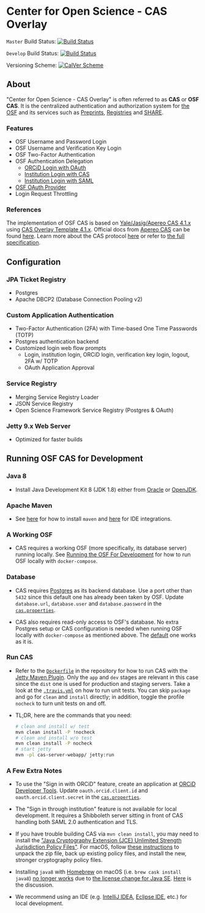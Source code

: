 # Center for Open Science - CAS Overlay

`Master` Build Status: [![Build Status](https://travis-ci.org/CenterForOpenScience/cas-overlay.svg?branch=master)](https://travis-ci.org/CenterForOpenScience/cas-overlay)

`Develop` Build Status: [![Build Status](https://travis-ci.org/CenterForOpenScience/cas-overlay.svg?branch=develop)](https://travis-ci.org/CenterForOpenScience/cas-overlay)

Versioning Scheme:  [![CalVer Scheme](https://img.shields.io/badge/calver-YY.MINOR.MICRO-22bfda.svg)](http://calver.org)

## About

"Center for Open Science - CAS Overlay" is often referred to as **CAS** or **OSF CAS**. It is the centralized authentication and authorization system for [the OSF](https://osf.io/) and its services such as [Preprints](https://osf.io/preprints/), [Registries](https://osf.io/registries) and [SHARE](https://share.osf.io/).

### Features

* OSF Username and Password Login
* OSF Username and Verification Key Login
* OSF Two-Factor Authentication
* OSF Authentication Delegation
  * [ORCiD Login with OAuth](https://github.com/CenterForOpenScience/cas-overlay/blob/develop/docs/osf-cas-as-an-oauth-client.md)
  * [Institution Login with CAS](https://github.com/CenterForOpenScience/cas-overlay/blob/develop/docs/osf-cas-as-a-cas-client.md)
  * [Institution Login with SAML](https://github.com/CenterForOpenScience/cas-overlay/blob/develop/docs/osf-cas-as-a-saml-sp.md)
* [OSF OAuth Provider](https://github.com/CenterForOpenScience/cas-overlay/blob/develop/docs/osf-cas-as-an-oauth-server.md)
* Login Request Throttling

### References

The implementation of OSF CAS is based on [Yale/Jasig/Apereo CAS 4.1.x](https://github.com/apereo/cas/tree/4.1.x) using [CAS Overlay Template 4.1.x](https://github.com/apereo/cas-overlay-template/tree/4.1). Official docs from [Apereo CAS](https://www.apereo.org/projects/cas) can be found [here](https://apereo.github.io/cas/4.1.x). Learn more about the CAS protocol [here](https://apereo.github.io/cas/4.1.x/protocol/CAS-Protocol.html) or refer to [the full specification](https://apereo.github.io/cas/4.1.x/protocol/CAS-Protocol-Specification.html).

## Configuration

### JPA Ticket Registry

* Postgres
* Apache DBCP2 (Database Connection Pooling v2)

### Custom Application Authentication

* Two-Factor Authentication (2FA) with Time-based One Time Passwords (TOTP)
* Postgres authentication backend
* Customized login web flow prompts
  * Login, institution login, ORCiD login, verification key login, logout, 2FA w/ TOTP
  * OAuth Application Approval

### Service Registry

* Merging Service Registry Loader
* JSON Service Registry
* Open Science Framework Service Registry (Postgres & OAuth)

### Jetty 9.x Web Server

* Optimized for faster builds

## Running OSF CAS for Development

### Java 8

* Install Java Development Kit 8 (JDK 1.8) either from [Oracle](https://www.oracle.com/technetwork/java/javase/downloads/jdk8-downloads-2133151.html) or [OpenJDK](https://openjdk.java.net/install/).

### Apache Maven

* See [here](https://maven.apache.org/install.html) for how to install `maven` and [here](https://maven.apache.org/ide.html) for IDE integrations.

### A Working OSF

* CAS requires a working OSF (more specifically, its database server) running locally. See [Running the OSF For Development](https://github.com/CenterForOpenScience/osf.io/blob/develop/README-docker-compose.md) for how to run OSF locally with `docker-compose`.

### Database

* CAS requires [Postgres](https://www.postgresql.org/docs/9.6/index.html) as its backend database. Use a port other than `5432` since this default one has already been taken by OSF. Update `database.url`, `database.user` and `database.password` in the [`cas.properties`](https://github.com/CenterForOpenScience/cas-overlay/blob/develop/etc/cas.properties#L141).

* CAS also requires read-only access to OSF's database. No extra Postgres setup or CAS configuration is needed when running OSF locally with `docker-compose` as mentioned above. The [default](https://github.com/CenterForOpenScience/cas-overlay/blob/develop/etc/cas.properties#L94) one works as it is.

### Run CAS

* Refer to the [`Dockerfile`](https://github.com/CenterForOpenScience/cas-overlay/blob/develop/Dockerfile) in the repository for how to run CAS with the [Jetty Maven Plugin](https://www.eclipse.org/jetty/documentation/current/jetty-maven-plugin.html). Only the `app` and `dev` stages are relevant in this case since the `dist` one is used for production and staging servers. Take a look at the [`.travis.yml`](https://github.com/CenterForOpenScience/cas-overlay/blob/develop/.travis.yml) on how to run unit tests. You can skip `package` and go for `clean` and `install` directly; in addition, toggle the profile `nocheck` to turn unit tests on and off.

* TL;DR, here are the commands that you need:

    ```bash
    # clean and install w/ test
    mvn clean install -P !nocheck
    # clean and install w/o test
    mvn clean install -P nocheck
    # start jetty
    mvn -pl cas-server-webapp/ jetty:run
    ```

### A Few Extra Notes

* To use the "Sign in with ORCiD" feature, create an application at [ORCiD Developer Tools](https://orcid.org/developer-tools). Update `oauth.orcid.client.id` and `oauth.orcid.client.secret` in the [`cas.properties`](https://github.com/CenterForOpenScience/cas-overlay/blob/develop/etc/cas.properties#L68).

* The "Sign in through institution" feature is not available for local development. It requires a Shibboleth server sitting in front of CAS handling both SAML 2.0 authentication and TLS.

* If you have trouble building CAS via `mvn clean install`, you may need to install the ["Java Cryptography Extension (JCE) Unlimited Strength Jurisdiction Policy Files"](https://www.oracle.com/technetwork/java/javase/downloads/jce8-download-2133166.html). For macOS, follow [these instructions](http://bigdatazone.blogspot.com/2014/01/mac-osx-where-to-put-unlimited-jce-java.html) to unpack the zip file, back up existing policy files, and install the new, stronger cryptography policy files.

* Installing `java8` with [Homebrew](https://brew.sh/) on macOS (i.e. `brew cask install java8`) [no longer works](https://github.com/ashishb/dotfiles/pull/14) due to [the license change for Java SE](https://www.oracle.com/downloads/licenses/javase-license1.html). [Here](https://github.com/Homebrew/homebrew-cask-versions/issues/7253) is the discussion.

* We recommend using an IDE (e.g. [IntelliJ IDEA](https://www.jetbrains.com/idea/), [Eclipse IDE](https://www.eclipse.org/downloads/), etc.) for local development.
